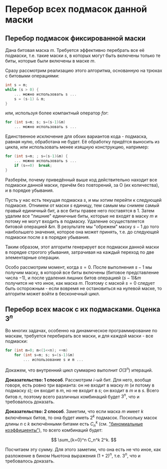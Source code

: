 # Перебор всех подмасок данной маски

## Перебор подмасок фиксированной маски

Дана битовая маска $m$. Требуется эффективно перебрать все её подмаски, т.е. такие маски $s$, в которых могут быть включены только те биты, которые были включены в маске $m$.

Сразу рассмотрим реализацию этого алгоритма, основанную на трюках с битовыми операциями:

<!--- TODO: specify code snippet id -->
``` cpp
int s = m;
while (s > 0) {
    ... можно использовать s ...
    s = (s-1) & m;
}
```

или, используя более компактный оператор $for$:

<!--- TODO: specify code snippet id -->
``` cpp
for (int s=m; s; s=(s-1)&m)
    ... можно использовать s ...
```

Единственное исключение для обоих вариантов кода - подмаска, равная нулю, обработана не будет. Её обработку придётся выносить из цикла, или использовать менее изящную конструкцию, например:

<!--- TODO: specify code snippet id -->
``` cpp
for (int s=m; ; s=(s-1)&m) {
    ... можно использовать s ...
    if (s==0)  break;
}
```

Разберём, почему приведённый выше код действительно находит все подмаски данной маски, причём без повторений, за O (их количества), и в порядке убывания.

Пусть у нас есть текущая подмаска $s$, и мы хотим перейти к следующей подмаске. Отнимем от маски $s$ единицу, тем самым мы снимем самый правый единичный бит, а все биты правее него поставятся в $1$. Затем удалим все "лишние" единичные биты, которые не входят в маску $m$ и потому не могут входить в подмаску. Удаление осуществляется битовой операцией $\& m$. В результате мы "обрежем" маску $s-1$ до того наибольшего значения, которое она может принять, т.е. до следующей подмаски после $s$ в порядке убывания.

Таким образом, этот алгоритм генерирует все подмаски данной маски в порядке строгого убывания, затрачивая на каждый переход по две элементарные операции.

Особо рассмотрим момент, когда $s = 0$. После выполнения $s-1$ мы получим маску, в которой все биты включены (битовое представление числа $-1$), и после удаления лишних битов операцией $(s-1) \& m$ получится не что иное, как маска $m$. Поэтому с маской $s = 0$ следует быть осторожным - если вовремя не остановиться на нулевой маске, то алгоритм может войти в бесконечный цикл.

## Перебор всех масок с их подмасками. Оценка $3^n$

Во многих задачах, особенно на динамическое программирование по маскам, требуется перебирать все маски, и для каждой маски - все подмаски:

<!--- TODO: specify code snippet id -->
``` cpp
for (int m=0; m<(1<<n); ++m)
    for (int s=m; s; s=(s-1)&m)
        ... использование s и m ...
```

Докажем, что внутренний цикл суммарно выполнит $O(3^n)$ итераций.

**Доказательство: 1 способ**. Рассмотрим $i$-ый бит. Для него, вообще говоря, есть ровно три варианта: он не входит в маску $m$ (и потому в подмаску $s$); он входит в $m$, но не входит в $s$; он входит в $m$ и в $s$. Всего битов $n$, поэтому всего различных комбинаций будет $3^n$, что и требовалось доказать.

**Доказательство: 2 способ**. Заметим, что если маска $m$ имеет $k$ включённых битов, то она будет иметь $2^k$ подмасок. Поскольку масок длины $n$ с $k$ включёнными битами есть $C_n^k$ (см. ["биномиальные коэффициенты"](binomial_coeff)), то всего комбинаций будет:

$$ \sum_{k=0}^n C_n^k 2^k. $$

Посчитаем эту сумму. Для этого заметим, что она есть не что иное, как разложение в бином Ньютона выражения $(1+2)^n$, т.е. $3^n$, что и требовалось доказать.
